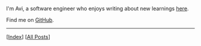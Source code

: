 I'm Avi, a software engineer who enjoys writing about new learnings [here][All Posts].

Find me on <a href="https://github.com/gaviral" target="_blank">GitHub</a>.

---

[[Index]] [[All Posts]]

[All Posts]: ./content/posts/posts.md
[Index]: ./content/index.md
